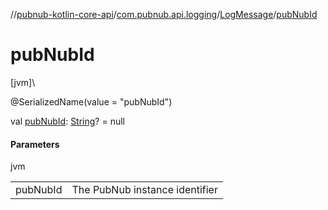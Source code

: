//[pubnub-kotlin-core-api](../../../index.md)/[com.pubnub.api.logging](../index.md)/[LogMessage](index.md)/[pubNubId](pub-nub-id.md)

# pubNubId

[jvm]\

@SerializedName(value = &quot;pubNubId&quot;)

val [pubNubId](pub-nub-id.md): [String](https://kotlinlang.org/api/core/kotlin-stdlib/kotlin/-string/index.html)? = null

#### Parameters

jvm

| | |
|---|---|
| pubNubId | The PubNub instance identifier |
